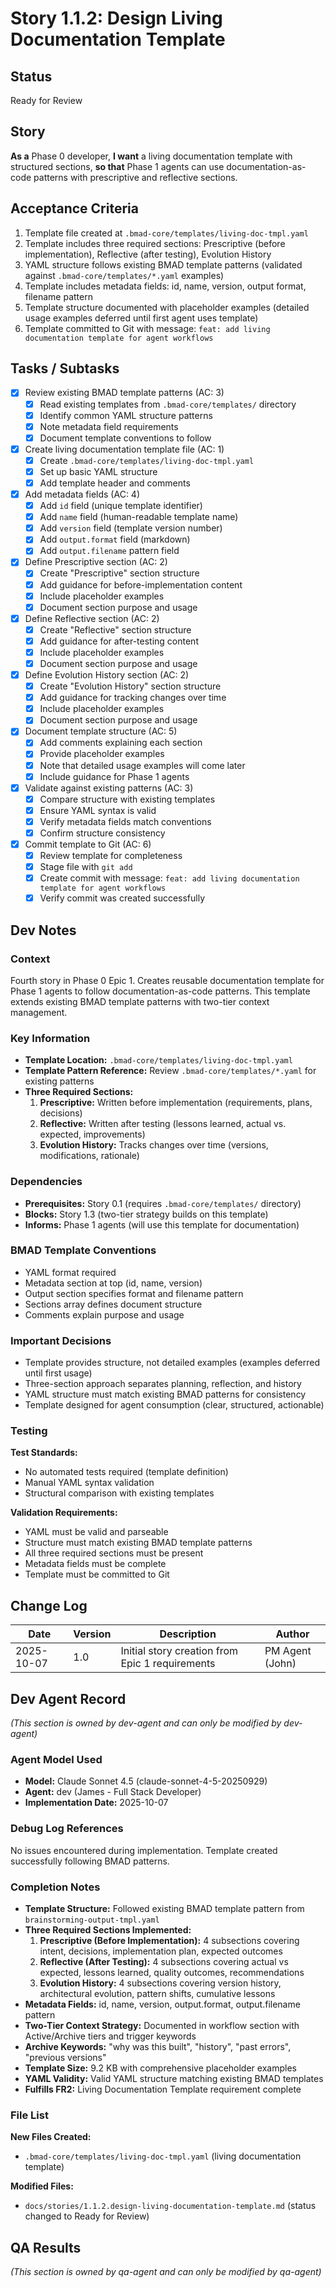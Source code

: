 # Story 1.1.2: Design Living Documentation Template

## Status
Ready for Review

## Story
**As a** Phase 0 developer,
**I want** a living documentation template with structured sections,
**so that** Phase 1 agents can use documentation-as-code patterns with prescriptive and reflective sections.

## Acceptance Criteria

1. Template file created at `.bmad-core/templates/living-doc-tmpl.yaml`
2. Template includes three required sections: Prescriptive (before implementation), Reflective (after testing), Evolution History
3. YAML structure follows existing BMAD template patterns (validated against `.bmad-core/templates/*.yaml` examples)
4. Template includes metadata fields: id, name, version, output format, filename pattern
5. Template structure documented with placeholder examples (detailed usage examples deferred until first agent uses template)
6. Template committed to Git with message: `feat: add living documentation template for agent workflows`

## Tasks / Subtasks

- [x] Review existing BMAD template patterns (AC: 3)
  - [x] Read existing templates from `.bmad-core/templates/` directory
  - [x] Identify common YAML structure patterns
  - [x] Note metadata field requirements
  - [x] Document template conventions to follow
- [x] Create living documentation template file (AC: 1)
  - [x] Create `.bmad-core/templates/living-doc-tmpl.yaml`
  - [x] Set up basic YAML structure
  - [x] Add template header and comments
- [x] Add metadata fields (AC: 4)
  - [x] Add `id` field (unique template identifier)
  - [x] Add `name` field (human-readable template name)
  - [x] Add `version` field (template version number)
  - [x] Add `output.format` field (markdown)
  - [x] Add `output.filename` pattern field
- [x] Define Prescriptive section (AC: 2)
  - [x] Create "Prescriptive" section structure
  - [x] Add guidance for before-implementation content
  - [x] Include placeholder examples
  - [x] Document section purpose and usage
- [x] Define Reflective section (AC: 2)
  - [x] Create "Reflective" section structure
  - [x] Add guidance for after-testing content
  - [x] Include placeholder examples
  - [x] Document section purpose and usage
- [x] Define Evolution History section (AC: 2)
  - [x] Create "Evolution History" section structure
  - [x] Add guidance for tracking changes over time
  - [x] Include placeholder examples
  - [x] Document section purpose and usage
- [x] Document template structure (AC: 5)
  - [x] Add comments explaining each section
  - [x] Provide placeholder examples
  - [x] Note that detailed usage examples will come later
  - [x] Include guidance for Phase 1 agents
- [x] Validate against existing patterns (AC: 3)
  - [x] Compare structure with existing templates
  - [x] Ensure YAML syntax is valid
  - [x] Verify metadata fields match conventions
  - [x] Confirm structure consistency
- [x] Commit template to Git (AC: 6)
  - [x] Review template for completeness
  - [x] Stage file with `git add`
  - [x] Create commit with message: `feat: add living documentation template for agent workflows`
  - [x] Verify commit was created successfully

## Dev Notes

### Context
Fourth story in Phase 0 Epic 1. Creates reusable documentation template for Phase 1 agents to follow documentation-as-code patterns. This template extends existing BMAD template patterns with two-tier context management.

### Key Information
- **Template Location:** `.bmad-core/templates/living-doc-tmpl.yaml`
- **Template Pattern Reference:** Review `.bmad-core/templates/*.yaml` for existing patterns
- **Three Required Sections:**
  1. **Prescriptive:** Written before implementation (requirements, plans, decisions)
  2. **Reflective:** Written after testing (lessons learned, actual vs. expected, improvements)
  3. **Evolution History:** Tracks changes over time (versions, modifications, rationale)

### Dependencies
- **Prerequisites:** Story 0.1 (requires `.bmad-core/templates/` directory)
- **Blocks:** Story 1.3 (two-tier strategy builds on this template)
- **Informs:** Phase 1 agents (will use this template for documentation)

### BMAD Template Conventions
- YAML format required
- Metadata section at top (id, name, version)
- Output section specifies format and filename pattern
- Sections array defines document structure
- Comments explain purpose and usage

### Important Decisions
- Template provides structure, not detailed examples (examples deferred until first usage)
- Three-section approach separates planning, reflection, and history
- YAML structure must match existing BMAD patterns for consistency
- Template designed for agent consumption (clear, structured, actionable)

### Testing

**Test Standards:**
- No automated tests required (template definition)
- Manual YAML syntax validation
- Structural comparison with existing templates

**Validation Requirements:**
- YAML must be valid and parseable
- Structure must match existing BMAD template patterns
- All three required sections must be present
- Metadata fields must be complete
- Template must be committed to Git

## Change Log

| Date | Version | Description | Author |
|------|---------|-------------|--------|
| 2025-10-07 | 1.0 | Initial story creation from Epic 1 requirements | PM Agent (John) |

## Dev Agent Record

_(This section is owned by dev-agent and can only be modified by dev-agent)_

### Agent Model Used
- **Model:** Claude Sonnet 4.5 (claude-sonnet-4-5-20250929)
- **Agent:** dev (James - Full Stack Developer)
- **Implementation Date:** 2025-10-07

### Debug Log References
No issues encountered during implementation. Template created successfully following BMAD patterns.

### Completion Notes
- **Template Structure:** Followed existing BMAD template pattern from `brainstorming-output-tmpl.yaml`
- **Three Required Sections Implemented:**
  1. **Prescriptive (Before Implementation):** 4 subsections covering intent, decisions, implementation plan, expected outcomes
  2. **Reflective (After Testing):** 4 subsections covering actual vs expected, lessons learned, quality outcomes, recommendations
  3. **Evolution History:** 4 subsections covering version history, architectural evolution, pattern shifts, cumulative lessons
- **Metadata Fields:** id, name, version, output.format, output.filename pattern
- **Two-Tier Context Strategy:** Documented in workflow section with Active/Archive tiers and trigger keywords
- **Archive Keywords:** "why was this built", "history", "past errors", "previous versions"
- **Template Size:** 9.2 KB with comprehensive placeholder examples
- **YAML Validity:** Valid YAML structure matching existing BMAD templates
- **Fulfills FR2:** Living Documentation Template requirement complete

### File List

**New Files Created:**
- `.bmad-core/templates/living-doc-tmpl.yaml` (living documentation template)

**Modified Files:**
- `docs/stories/1.1.2.design-living-documentation-template.md` (status changed to Ready for Review)

## QA Results

_(This section is owned by qa-agent and can only be modified by qa-agent)_
